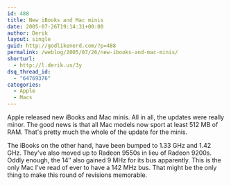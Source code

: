 ```yaml
---
id: 488
title: New iBooks and Mac minis
date: 2005-07-26T19:14:31+00:00
author: Derik
layout: single
guid: http://godlikenerd.com/?p=488
permalink: /weblog/2005/07/26/new-ibooks-and-mac-minis/
shorturl:
  - http://l.derik.us/3y
dsq_thread_id:
  - "64769376"
categories:
  - Apple
  - Macs
---
```

Apple released new iBooks and Mac minis. All in all, the updates were really minor. The good news is that all Mac models now sport at least 512 MB of RAM. That's pretty much the whole of the update for the minis.

The iBooks on the other hand, have been bumped to 1.33 GHz and 1.42 GHz. They've also moved up to Radeon 9550s in lieu of Radeon 9200s. Oddly enough, the 14&#8243; also gained 9 MHz for its bus apparently. This is the only Mac I've read of ever to have a 142 MHz bus. That might be the only thing to make this round of revisions memorable.